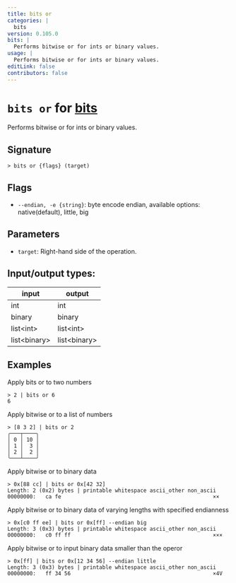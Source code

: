 ```yaml
---
title: bits or
categories: |
  bits
version: 0.105.0
bits: |
  Performs bitwise or for ints or binary values.
usage: |
  Performs bitwise or for ints or binary values.
editLink: false
contributors: false
---
```

<!-- This file is automatically generated. Please edit the command in https://github.com/nushell/nushell instead. -->

# `bits or` for [bits](/commands/categories/bits.md)

<div class='command-title'>Performs bitwise or for ints or binary values.</div>

## Signature

```> bits or {flags} (target)```

## Flags

 -  `--endian, -e {string}`: byte encode endian, available options: native(default), little, big

## Parameters

 -  `target`: Right-hand side of the operation.


## Input/output types:

| input        | output       |
| ------------ | ------------ |
| int          | int          |
| binary       | binary       |
| list&lt;int&gt;    | list&lt;int&gt;    |
| list&lt;binary&gt; | list&lt;binary&gt; |
## Examples

Apply bits or to two numbers
```nu
> 2 | bits or 6
6
```

Apply bitwise or to a list of numbers
```nu
> [8 3 2] | bits or 2
╭───┬────╮
│ 0 │ 10 │
│ 1 │  3 │
│ 2 │  2 │
╰───┴────╯

```

Apply bitwise or to binary data
```nu
> 0x[88 cc] | bits or 0x[42 32]
Length: 2 (0x2) bytes | printable whitespace ascii_other non_ascii
00000000:   ca fe                                                ××

```

Apply bitwise or to binary data of varying lengths with specified endianness
```nu
> 0x[c0 ff ee] | bits or 0x[ff] --endian big
Length: 3 (0x3) bytes | printable whitespace ascii_other non_ascii
00000000:   c0 ff ff                                             ×××

```

Apply bitwise or to input binary data smaller than the operor
```nu
> 0x[ff] | bits or 0x[12 34 56] --endian little
Length: 3 (0x3) bytes | printable whitespace ascii_other non_ascii
00000000:   ff 34 56                                             ×4V

```
